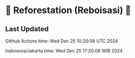 
# 🌳 Reforestation (Reboisasi) 🌲

## Last Updated

GitHub Actions time: Wed Dec 25 10:20:08 UTC 2024

Indonesia/Jakarta time: Wed Dec 25 17:20:08 WIB 2024
